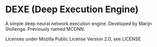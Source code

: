 DEXE (Deep Execution Engine)
===============

A simple deep neural network execution engine.
Developed by Marijn Stollenga. Previously named MCDNN.

Licenses under Mozilla Public License Version 2.0, see LICENSE
